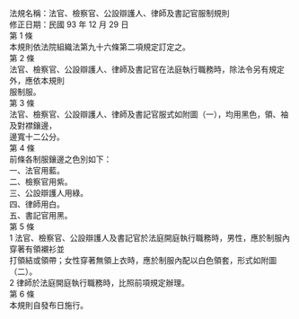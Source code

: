 法規名稱：法官、檢察官、公設辯護人、律師及書記官服制規則  
修正日期：民國 93 年 12 月 29 日  
第 1 條  
本規則依法院組織法第九十六條第二項規定訂定之。  
第 2 條  
法官、檢察官、公設辯護人、律師及書記官在法庭執行職務時，除法令另有規定外，應依本規則  
服制服。  
第 3 條  
法官、檢察官、公設辯護人、律師及書記官服式如附圖（一），均用黑色，領、袖及對襟鑲邊，  
邊寬十二公分。  
第 4 條  
前條各制服鑲邊之色別如下：  
一、法官用藍。  
二、檢察官用紫。  
三、公設辯護人用綠。  
四、律師用白。  
五、書記官用黑。  
第 5 條  
1 法官、檢察官、公設辯護人及書記官於法庭開庭執行職務時，男性，應於制服內穿著有領襯衫並  
打領結或領帶；女性穿著無領上衣時，應於制服內配以白色領套，形式如附圖（二）。  
2 律師於法庭開庭執行職務時，比照前項規定辦理。  
第 6 條  
本規則自發布日施行。  


